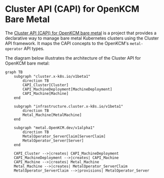# Cluster API (CAPI) for OpenKCM Bare Metal

The [Cluster API (CAPI) for OpenKCM bare metal](https://github.com/openkcm/cluster-api-provider-OpenKCM-metal) 
is a project that provides a declarative way to manage bare metal Kubernetes clusters using the Cluster API framework. 
It maps the CAPI concepts to the OpenKCM's `metal-operator` API types.

The diagram below illustrates the architecture of the Cluster API for OpenKCM bare metal:

```mermaid
graph TB
    subgraph "cluster.x-k8s.io/v1beta1"
        direction TB
        CAPI_Cluster[Cluster]
        CAPI_MachineDeployment[MachineDeployment]
        CAPI_Machine[Machine]
    end

    subgraph "infrastructure.cluster.x-k8s.io/v1beta1"
        direction TB
        Metal_Machine[MetalMachine]
    end

    subgraph "metal.OpenKCM.dev/v1alpha1"
        direction TB
        MetalOperator_ServerClaim[ServerClaim]
        MetalOperator_Server[Server]
    end

    CAPI_Cluster -->|creates| CAPI_MachineDeployment
    CAPI_MachineDeployment -->|creates| CAPI_Machine
    CAPI_Machine -->|creates| Metal_Machine
    Metal_Machine -->|creates| MetalOperator_ServerClaim
    MetalOperator_ServerClaim -->|provisions| MetalOperator_Server 
```
